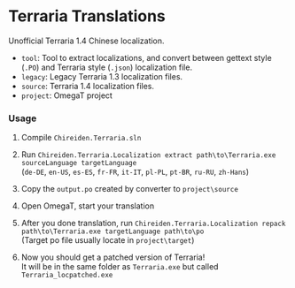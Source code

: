 # Terraria Translations
Unofficial Terraria 1.4 Chinese localization.
* `tool`: Tool to extract localizations, and convert between gettext style (`.PO`) and Terraria style (`.json`) localization file.
* `legacy`: Legacy Terraria 1.3 localization files.
* `source`: Terraria 1.4 localization files.
* `project`: OmegaT project

### Usage
1. Compile `Chireiden.Terraria.sln`

2. Run `Chireiden.Terraria.Localization extract path\to\Terraria.exe sourceLanguage targetLanguage`  
   (`de-DE`, `en-US`, `es-ES`, `fr-FR`, `it-IT`, `pl-PL`, `pt-BR`, `ru-RU`, `zh-Hans`)
  
3. Copy the `output.po` created by converter to `project\source`

4. Open OmegaT, start your translation

5. After you done translation, run `Chireiden.Terraria.Localization repack path\to\Terraria.exe targetLanguage path\to\po`  
   (Target po file usually locate in `project\target`)

6. Now you should get a patched version of Terraria!  
It will be in the same folder as `Terraria.exe` but called `Terraria_locpatched.exe`
